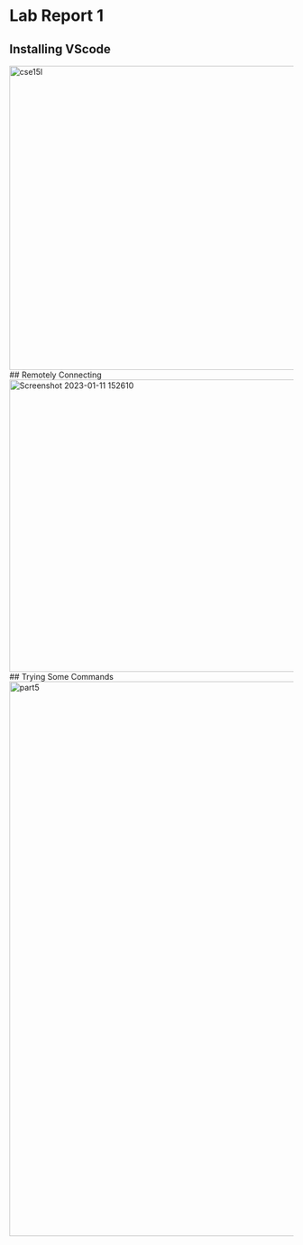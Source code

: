 # Lab Report 1
## Installing VScode
<img width="539" alt="cse15l" src="https://user-images.githubusercontent.com/120219048/211933788-ce1d0e6d-beee-4180-a14e-f4b9febb11c0.png">
## Remotely Connecting
<img width="518" alt="Screenshot 2023-01-11 152610" src="https://user-images.githubusercontent.com/120219048/211939946-96abf79d-b873-4630-b98d-7622d963a81a.png">
## Trying Some Commands
<img width="983" alt="part5" src="https://user-images.githubusercontent.com/120219048/211935015-5aff6bec-73ab-4b17-815e-8447685e51c9.png">
